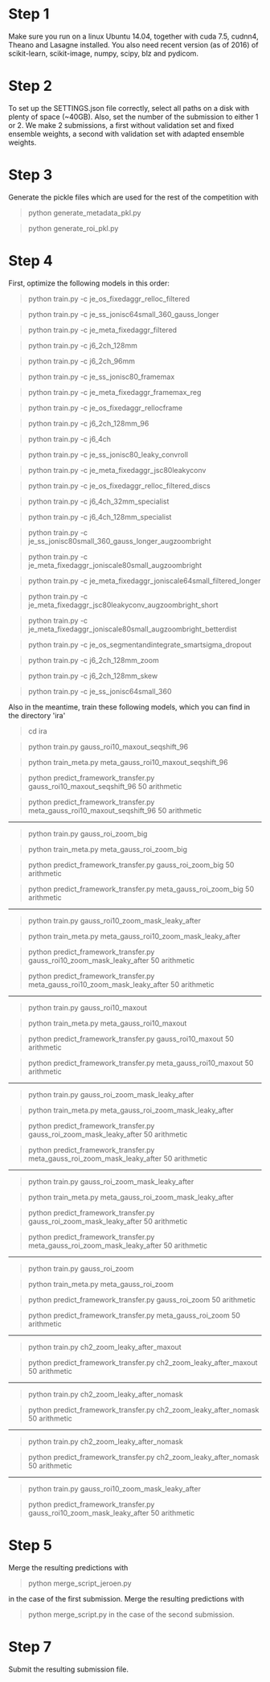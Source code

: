 Step 1
======
Make sure you run on a linux Ubuntu 14.04, together with cuda 7.5, cudnn4, Theano and Lasagne installed.
You also need recent version (as of 2016) of scikit-learn, scikit-image, numpy, scipy, blz and pydicom.

Step 2
======

To set up the SETTINGS.json file correctly, select all paths on a disk with plenty of space (~40GB). Also, set the number of the submission to either 1 or 2.
We make 2 submissions, a first without validation set and fixed ensemble weights, a second with validation set with adapted ensemble weights.

Step 3
======
Generate the pickle files which are used for the rest of the competition with
> python generate_metadata_pkl.py

> python generate_roi_pkl.py

Step 4
======
First, optimize the following models in this order:

> python train.py -c je_os_fixedaggr_relloc_filtered

> python train.py -c je_ss_jonisc64small_360_gauss_longer

> python train.py -c je_meta_fixedaggr_filtered

> python train.py -c j6_2ch_128mm

> python train.py -c j6_2ch_96mm

> python train.py -c je_ss_jonisc80_framemax

> python train.py -c je_meta_fixedaggr_framemax_reg

> python train.py -c je_os_fixedaggr_rellocframe

> python train.py -c j6_2ch_128mm_96

> python train.py -c j6_4ch

> python train.py -c je_ss_jonisc80_leaky_convroll

> python train.py -c je_meta_fixedaggr_jsc80leakyconv

> python train.py -c je_os_fixedaggr_relloc_filtered_discs

> python train.py -c j6_4ch_32mm_specialist

> python train.py -c j6_4ch_128mm_specialist

> python train.py -c je_ss_jonisc80small_360_gauss_longer_augzoombright

> python train.py -c je_meta_fixedaggr_joniscale80small_augzoombright

> python train.py -c je_meta_fixedaggr_joniscale64small_filtered_longer

> python train.py -c je_meta_fixedaggr_jsc80leakyconv_augzoombright_short

> python train.py -c je_meta_fixedaggr_joniscale80small_augzoombright_betterdist

> python train.py -c je_os_segmentandintegrate_smartsigma_dropout

> python train.py -c j6_2ch_128mm_zoom

> python train.py -c j6_2ch_128mm_skew

> python train.py -c je_ss_jonisc64small_360


Also in the meantime, train these following models, which you can find in the directory 'ira'

> cd ira

> python train.py gauss_roi10_maxout_seqshift_96

> python train_meta.py meta_gauss_roi10_maxout_seqshift_96

> python predict_framework_transfer.py gauss_roi10_maxout_seqshift_96 50 arithmetic

> python predict_framework_transfer.py meta_gauss_roi10_maxout_seqshift_96 50 arithmetic

---

> python train.py gauss_roi_zoom_big

> python train_meta.py meta_gauss_roi_zoom_big

> python predict_framework_transfer.py gauss_roi_zoom_big 50 arithmetic

> python predict_framework_transfer.py meta_gauss_roi_zoom_big 50 arithmetic

---

> python train.py gauss_roi10_zoom_mask_leaky_after

> python train_meta.py meta_gauss_roi10_zoom_mask_leaky_after

> python predict_framework_transfer.py gauss_roi10_zoom_mask_leaky_after 50 arithmetic

> python predict_framework_transfer.py meta_gauss_roi10_zoom_mask_leaky_after 50 arithmetic

---

> python train.py gauss_roi10_maxout

> python train_meta.py meta_gauss_roi10_maxout

> python predict_framework_transfer.py gauss_roi10_maxout 50 arithmetic

> python predict_framework_transfer.py meta_gauss_roi10_maxout 50 arithmetic

---

> python train.py gauss_roi_zoom_mask_leaky_after

> python train_meta.py meta_gauss_roi_zoom_mask_leaky_after

> python predict_framework_transfer.py gauss_roi_zoom_mask_leaky_after 50 arithmetic

> python predict_framework_transfer.py meta_gauss_roi_zoom_mask_leaky_after 50 arithmetic

---

> python train.py gauss_roi_zoom_mask_leaky_after

> python train_meta.py meta_gauss_roi_zoom_mask_leaky_after

> python predict_framework_transfer.py gauss_roi_zoom_mask_leaky_after 50 arithmetic

> python predict_framework_transfer.py meta_gauss_roi_zoom_mask_leaky_after 50 arithmetic

---

> python train.py gauss_roi_zoom

> python train_meta.py meta_gauss_roi_zoom

> python predict_framework_transfer.py gauss_roi_zoom 50 arithmetic

> python predict_framework_transfer.py meta_gauss_roi_zoom 50 arithmetic

---

> python train.py ch2_zoom_leaky_after_maxout

> python predict_framework_transfer.py ch2_zoom_leaky_after_maxout 50 arithmetic

---

> python train.py ch2_zoom_leaky_after_nomask

> python predict_framework_transfer.py ch2_zoom_leaky_after_nomask 50 arithmetic

---

> python train.py ch2_zoom_leaky_after_nomask

> python predict_framework_transfer.py ch2_zoom_leaky_after_nomask 50 arithmetic

---

> python train.py gauss_roi10_zoom_mask_leaky_after

> python predict_framework_transfer.py gauss_roi10_zoom_mask_leaky_after 50 arithmetic


Step 5
======
Merge the resulting predictions with
> python merge_script_jeroen.py

in the case of the first submission.
Merge the resulting predictions with
> python merge_script.py
in the case of the second submission.

Step 7
======
Submit the resulting submission file.